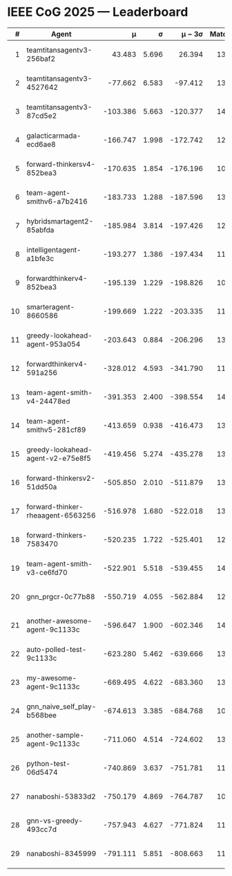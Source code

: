 # IEEE CoG 2025 — Leaderboard

| # | Agent | μ | σ | μ − 3σ | Matches | Updated |
|---:|---|---:|---:|---:|---:|---|
| 1 | teamtitansagentv3-256baf2 | 43.483 | 5.696 | 26.394 | 13940 | 2025-08-22 02:45 |
| 2 | teamtitansagentv3-4527642 | -77.662 | 6.583 | -97.412 | 13214 | 2025-08-22 02:45 |
| 3 | teamtitansagentv3-87cd5e2 | -103.386 | 5.663 | -120.377 | 14366 | 2025-08-22 02:45 |
| 4 | galacticarmada-ecd6ae8 | -166.747 | 1.998 | -172.742 | 12960 | 2025-08-22 02:45 |
| 5 | forward-thinkersv4-852bea3 | -170.635 | 1.854 | -176.196 | 10955 | 2025-08-22 02:45 |
| 6 | team-agent-smithv6-a7b2416 | -183.733 | 1.288 | -187.596 | 13320 | 2025-08-22 02:45 |
| 7 | hybridsmartagent2-85abfda | -185.984 | 3.814 | -197.426 | 12094 | 2025-08-22 02:45 |
| 8 | intelligentagent-a1bfe3c | -193.277 | 1.386 | -197.434 | 11749 | 2025-08-22 02:45 |
| 9 | forwardthinkerv4-852bea3 | -195.139 | 1.229 | -198.826 | 10952 | 2025-08-22 02:45 |
| 10 | smarteragent-8660586 | -199.669 | 1.222 | -203.335 | 11714 | 2025-08-22 02:45 |
| 11 | greedy-lookahead-agent-953a054 | -203.643 | 0.884 | -206.296 | 13136 | 2025-08-22 02:45 |
| 12 | forwardthinkerv4-591a256 | -328.012 | 4.593 | -341.790 | 11406 | 2025-08-22 02:45 |
| 13 | team-agent-smith-v4-24478ed | -391.353 | 2.400 | -398.554 | 14122 | 2025-08-22 02:45 |
| 14 | team-agent-smithv5-281cf89 | -413.659 | 0.938 | -416.473 | 13800 | 2025-08-22 02:45 |
| 15 | greedy-lookahead-agent-v2-e75e8f5 | -419.456 | 5.274 | -435.278 | 13556 | 2025-08-22 02:45 |
| 16 | forward-thinkersv2-51dd50a | -505.850 | 2.010 | -511.879 | 13508 | 2025-08-22 02:45 |
| 17 | forward-thinker-rheaagent-6563256 | -516.978 | 1.680 | -522.018 | 13188 | 2025-08-22 02:45 |
| 18 | forward-thinkers-7583470 | -520.235 | 1.722 | -525.401 | 12800 | 2025-08-22 02:45 |
| 19 | team-agent-smith-v3-ce6fd70 | -522.901 | 5.518 | -539.455 | 14882 | 2025-08-22 02:45 |
| 20 | gnn_prgcr-0c77b88 | -550.719 | 4.055 | -562.884 | 12210 | 2025-08-22 02:45 |
| 21 | another-awesome-agent-9c1133c | -596.647 | 1.900 | -602.346 | 14460 | 2025-08-22 02:45 |
| 22 | auto-polled-test-9c1133c | -623.280 | 5.462 | -639.666 | 13560 | 2025-08-22 02:45 |
| 23 | my-awesome-agent-9c1133c | -669.495 | 4.622 | -683.360 | 13920 | 2025-08-22 02:45 |
| 24 | gnn_naive_self_play-b568bee | -674.613 | 3.385 | -684.768 | 10840 | 2025-08-22 02:45 |
| 25 | another-sample-agent-9c1133c | -711.060 | 4.514 | -724.602 | 13740 | 2025-08-22 02:45 |
| 26 | python-test-06d5474 | -740.869 | 3.637 | -751.781 | 11180 | 2025-08-22 02:45 |
| 27 | nanaboshi-53833d2 | -750.179 | 4.869 | -764.787 | 10500 | 2025-08-22 02:45 |
| 28 | gnn-vs-greedy-493cc7d | -757.943 | 4.627 | -771.824 | 11240 | 2025-08-22 02:45 |
| 29 | nanaboshi-8345999 | -791.111 | 5.851 | -808.663 | 11330 | 2025-08-22 02:45 |
